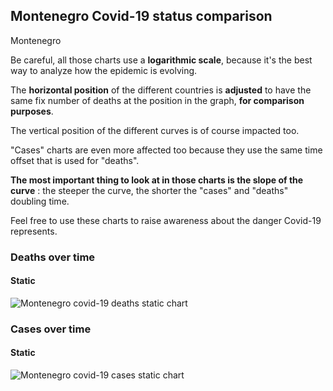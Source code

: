 ## Montenegro Covid-19 status comparison 

Montenegro



Be careful, all those charts use a **logarithmic scale**, because it's the best way to analyze how the epidemic is evolving.
 
The **horizontal position** of the different countries is **adjusted** to have the same fix number of deaths at the position in the graph, **for comparison purposes**.

The vertical position of the different curves is of course impacted too.

"Cases" charts are even more affected too because they use the same time offset that is used for "deaths".

**The most important thing to look at in those charts is the slope of the curve** : the steeper the curve, the shorter the "cases" and "deaths" doubling time.

Feel free to use these charts to raise awareness about the danger Covid-19 represents. 


 
### Deaths over time
 
#### Static
![Montenegro covid-19 deaths static chart](https://raw.githubusercontent.com/madlag/coronavirus_study/master/notebooks/graphs/2020-03-31/countries/Montenegro/2020-03-31_Montenegro_deaths.png "Montenegro covid-19 deaths static chart")   

 
### Cases over time
 
#### Static
![Montenegro covid-19 cases static chart](https://raw.githubusercontent.com/madlag/coronavirus_study/master/notebooks/graphs/2020-03-31/countries/Montenegro/2020-03-31_Montenegro_cases.png "Montenegro covid-19 cases static chart")   

